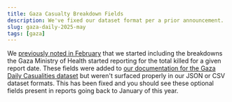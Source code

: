```yaml
---
title: Gaza Casualty Breakdown Fields
description: We've fixed our dataset format per a prior announcement.
slug: gaza-daily-2025-may
tags: [gaza]
---
```


We [previously noted in February](/updates/gaza-daily-truce-fields/) that we started including the breakdowns the Gaza Ministry of Health started reporting for the total killed for a given report date. These fields were added to [our documentation for the Gaza Daily Casualities dataset](/docs/casualties-daily/) but weren't surfaced properly in our JSON or CSV dataset formats. This has been fixed and you should see these optional fields present in reports going back to January of this year.
